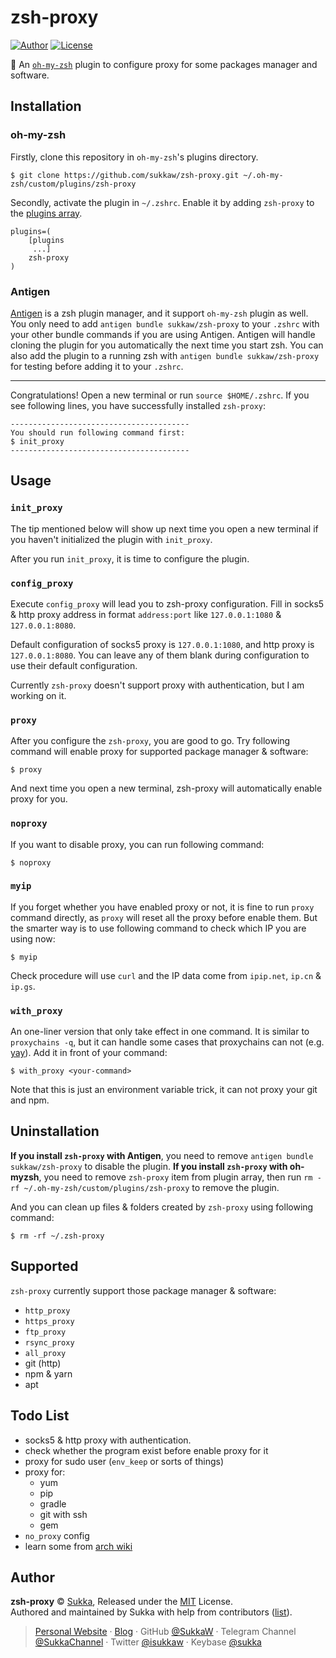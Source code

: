 # zsh-proxy

[![Author](https://img.shields.io/badge/Author-Sukka-b68469.svg?style=flat-square)](https://skk.moe)
[![License](https://img.shields.io/github/license/sukkaw/zsh-proxy.svg?style=flat-square)](./LICENSE)

:nut_and_bolt: An [`oh-my-zsh`](https://ohmyz.sh/) plugin to configure proxy for some packages manager and software.

## Installation

### oh-my-zsh

Firstly, clone this repository in `oh-my-zsh`'s plugins directory.

```console
$ git clone https://github.com/sukkaw/zsh-proxy.git ~/.oh-my-zsh/custom/plugins/zsh-proxy
```

Secondly, activate the plugin in `~/.zshrc`. Enable it by adding `zsh-proxy` to the [plugins array](https://github.com/robbyrussell/oh-my-zsh/blob/master/templates/zshrc.zsh-template#L66).

```
plugins=(
    [plugins
     ...]
    zsh-proxy
)
```

### Antigen

[Antigen](https://github.com/zsh-users/antigen) is a zsh plugin manager, and it support `oh-my-zsh` plugin as well. You only need to add `antigen bundle sukkaw/zsh-proxy` to your `.zshrc` with your other bundle commands if you are using Antigen. Antigen will handle cloning the plugin for you automatically the next time you start zsh. You can also add the plugin to a running zsh with `antigen bundle sukkaw/zsh-proxy` for testing before adding it to your `.zshrc`.

----

Congratulations! Open a new terminal or run `source $HOME/.zshrc`. If you see following lines, you have successfully installed `zsh-proxy`:

```
----------------------------------------
You should run following command first:
$ init_proxy
----------------------------------------
```

## Usage

### `init_proxy`

The tip mentioned below will show up next time you open a new terminal if you haven't  initialized the plugin with `init_proxy`.

After you run `init_proxy`, it is time to configure the plugin.

### `config_proxy`

Execute `config_proxy` will lead you to zsh-proxy configuration. Fill in socks5 & http proxy address in format `address:port` like `127.0.0.1:1080` & `127.0.0.1:8080`.

Default configuration of socks5 proxy is `127.0.0.1:1080`, and http proxy is `127.0.0.1:8080`. You can leave any of them blank during configuration to use their default configuration.

Currently `zsh-proxy` doesn't support proxy with authentication, but I am working on it.

### `proxy`

After you configure the `zsh-proxy`, you are good to go. Try following command will enable proxy for supported package manager & software:

```console
$ proxy
```

And next time you open a new terminal, zsh-proxy will automatically enable proxy for you.

### `noproxy`

If you want to disable proxy, you can run following command:

```console
$ noproxy
```

### `myip`

If you forget whether you have enabled proxy or not, it is fine to run `proxy` command directly, as `proxy` will reset all the proxy before enable them. But the smarter way is to use following command to check which IP you are using now:

```console
$ myip
```

Check procedure will use `curl` and the IP data come from `ipip.net`, `ip.cn` & `ip.gs`.

### `with_proxy`

An one-liner version that only take effect in one command. It is similar to `proxychains -q`, but it can handle some cases that proxychains can not (e.g. [yay](https://github.com/Jguer/yay/issues/429)). Add it in front of your command:

```console
$ with_proxy <your-command>
```

Note that this is just an environment variable trick, it can not proxy your git and npm.

## Uninstallation

**If you install `zsh-proxy` with Antigen**, you need to remove `antigen bundle sukkaw/zsh-proxy` to disable the plugin.
**If you install `zsh-proxy` with oh-myzsh**, you need to remove `zsh-proxy` item from plugin array, then run `rm -rf ~/.oh-my-zsh/custom/plugins/zsh-proxy` to remove the plugin.

And you can clean up files & folders created by `zsh-proxy` using following command:

```console
$ rm -rf ~/.zsh-proxy
```

## Supported

`zsh-proxy` currently support those package manager & software:

- `http_proxy`
- `https_proxy`
- `ftp_proxy`
- `rsync_proxy`
- `all_proxy`
- git (http)
- npm & yarn
- apt

## Todo List

- socks5 & http proxy with authentication.
- check whether the program exist before enable proxy for it
- proxy for sudo user (`env_keep` or sorts of things)
- proxy for:
  - yum
  - pip
  - gradle
  - git with ssh
  - gem
- `no_proxy` config
- learn some from [arch wiki](https://wiki.archlinux.org/index.php/Proxy_server)

## Author

**zsh-proxy** © [Sukka](https://github.com/SukkaW), Released under the [MIT](https://github.com/SukkaW/zsh-proxy/blob/master/LICENSE) License.<br>
Authored and maintained by Sukka with help from contributors ([list](https://github.com/SukkaW/zsh-proxy/graphs/contributors)).

> [Personal Website](https://skk.moe) · [Blog](https://blog.skk.moe) · GitHub [@SukkaW](https://github.com/SukkaW) · Telegram Channel [@SukkaChannel](https://t.me/SukkaChannel) · Twitter [@isukkaw](https://twitter.com/isukkaw) · Keybase [@sukka](https://keybase.io/sukka)
